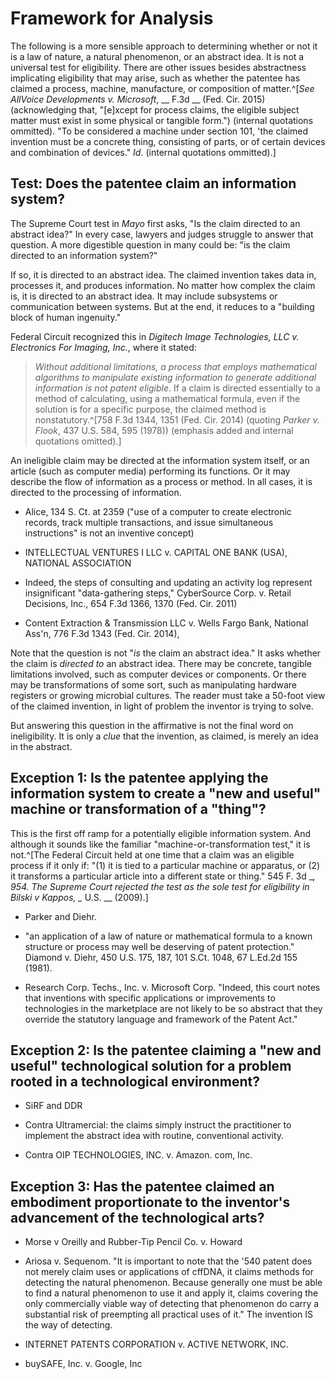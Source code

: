 
# Framework for Analysis

The following is a more sensible approach to determining whether or not it is a law of nature, a natural phenomenon, or an abstract idea. It is not a universal test for eligibility. There are other issues besides abstractness implicating eligibility that may arise, such as whether the patentee has claimed a process, machine, manufacture, or composition of matter.^[*See AllVoice Developments v. Microsoft*, \__ F.3d \__ (Fed. Cir. 2015) (acknowledging that, "[e]xcept for process claims, the eligible subject matter must exist in some physical or tangible form.") (internal quotations ommitted). "To be considered a machine under section 101, 'the claimed invention must be a concrete thing, consisting of parts, or of certain devices and combination of devices." *Id.* (internal quotations ommitted).]

## Test: Does the patentee claim an information system?

The Supreme Court test in *Mayo* first asks, "Is the claim directed to an abstract idea?" In every case, lawyers and judges struggle to answer that question. A more digestible question in many could be: "is the claim directed to an information system?"

If so, it is directed to an abstract idea. The claimed invention takes data in, processes it, and produces information. No matter how complex the claim is, it is directed to an abstract idea. It may include subsystems or communication between systems. But at the end, it reduces to a "building block of human ingenuity."

Federal Circuit recognized this in *Digitech Image Technologies, LLC v. Electronics For Imaging, Inc.*, where it stated:

> *Without additional limitations, a process that employs mathematical algorithms to manipulate existing information to generate additional information is not patent eligible*. If a claim is directed essentially to a method of calculating, using a mathematical formula, even if the solution is for a specific purpose, the claimed method is nonstatutory.^[758 F.3d 1344, 1351 (Fed. Cir. 2014) (quoting *Parker v. Flook*, 437 U.S. 584, 595 (1978)) (emphasis added and internal quotations omitted).]

An ineligible claim may be directed at the information system itself, or an article (such as computer media) performing its functions. Or it may describe the flow of information as a process or method. In all cases, it is directed to the processing of information.

*  Alice, 134 S. Ct. at 2359 ("use of a computer to create electronic records, track multiple transactions, and issue simultaneous instructions" is not an inventive concept)

* INTELLECTUAL VENTURES I LLC v. CAPITAL ONE BANK (USA), NATIONAL ASSOCIATION

* Indeed, the steps of consulting and updating an activity log represent insignificant "data-gathering steps," CyberSource Corp. v. Retail Decisions, Inc., 654 F.3d 1366, 1370 (Fed. Cir. 2011)

* Content Extraction & Transmission LLC v. Wells Fargo Bank, National Ass'n, 776 F.3d 1343 (Fed. Cir. 2014),

Note that the question is not "*is* the claim an abstract idea." It asks whether the claim is *directed to* an abstract idea. There may be concrete, tangible limitations involved, such as computer devices or components. Or there may be transformations of some sort, such as manipulating hardware registers or growing microbial cultures. The reader must take a 50-foot view of the claimed invention, in light of problem the inventor is trying to solve.

But answering this question in the affirmative is not the final word on ineligibility. It is only a *clue* that the invention, as claimed, is merely an idea in the abstract.

## Exception 1: Is the patentee applying the information system to create a "new and useful" machine or transformation of a "thing"?

This is the first off ramp for a potentially eligible information system. And although it sounds like the familiar  "machine-or-transformation test," it is not.^[The Federal Circuit held at one time that a claim was an eligible process if it only if: "(1) it is tied to a particular machine or apparatus, or (2) it transforms a particular article into a different state or thing." 545 F. 3d \__, 954. The Supreme Court rejected the test as the sole test for eligibility in *Bilski v Kappos*, \__ U.S. \__ (2009).]

* Parker and Diehr.

* "an application of a law of nature or mathematical formula to a known structure or process may well be deserving of patent protection." Diamond v. Diehr, 450 U.S. 175, 187, 101 S.Ct. 1048, 67 L.Ed.2d 155 (1981).

* Research Corp. Techs., Inc. v. Microsoft Corp. "Indeed, this court notes that inventions with specific applications or improvements to technologies in the marketplace are not likely to be so abstract that they override the statutory language and framework of the Patent Act."

## Exception 2: Is the patentee claiming a "new and useful" technological solution for a problem rooted in a technological environment?

* SiRF and DDR

* Contra Ultramercial: the claims simply instruct the practitioner to implement the abstract idea with routine, conventional activity.

* Contra OIP TECHNOLOGIES, INC. v. Amazon. com, Inc.

## Exception 3: Has the patentee claimed an embodiment proportionate to the inventor's advancement of the technological arts?

* Morse v Oreilly and Rubber-Tip Pencil Co. v. Howard

* Ariosa v. Sequenom. "It is important to note that the '540 patent does not merely claim uses or applications of cffDNA, it claims methods for detecting the natural phenomenon. Because generally one must be able to find a natural phenomenon to use it and apply it, claims covering the only commercially viable way of detecting that phenomenon do carry a substantial risk of preempting all practical uses of it." The invention IS the way of detecting.

* INTERNET PATENTS CORPORATION v. ACTIVE NETWORK, INC.

* buySAFE, Inc. v. Google, Inc
